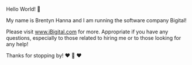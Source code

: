 Hello World! 💬
 
My name is Brentyn Hanna and I am running the software company Bigital!
 
Please visit www.iBigital.com for more.
Appropriate if you have any questions, especially to those related to hiring me or to those looking for any help!

Thanks for stopping by! 
❤️ 🐇 ❤️
  
